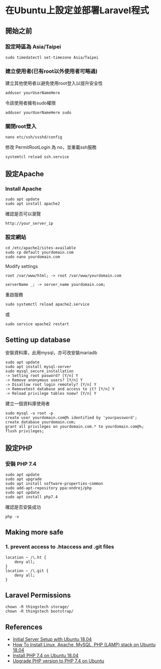 <a name="#Linux"></a>
# 在Ubuntu上設定並部署Laravel程式

## 開始之前

### 設定時區為 Asia/Taipei
```
sudo timedatectl set-timezone Asia/Taipei
```

### 建立使用者(已有root以外使用者可略過)
建立其他使用者以避免使用root登入以提升安全性
```
adduser yourUserNameHere
```
令該使用者擁有sudo權限
```
adduser yourUserNameHere sudo
```

### 關閉root登入
```
nano etc/ssh/ssshd/config
```
修改 PermitRootLogin 為 no，並重載ssh服務
```
systemtcl reload ssh.service
```

## 設定Apache
### Install Apache
```
sudo apt update
sudo apt install apache2
```

確認是否可以瀏覽
```
http://your_server_ip
```

### 設定網站
```
cd /etc/apache2/sites-available
sudo cp default yourdomain.com
sudo nano yourdomain.com
```

Modify settings
```
root /var/www/html; -> root /var/www/yourdomain.com

serverName _; -> server_name yourdomain.com;
```

重啟服務
```
sudo systemctl reload apache2.service
```
或
```
sudo service apache2 restart
```

## Setting up database
安裝資料庫，此用mysql，亦可改安裝mariadb
```
sudo apt update
sudo apt install mysql-server
sudo mysql_secure_installation
-> Setting root pasword? [Y/n] Y
-> Remove anonymous users? [Y/n] Y
-> Disallow root login remotely? [Y/n] Y
-> Removetest database and access to it? [Y/n] Y
-> Reload privilege tables noew? [Y/n] Y
```

建立一個資料庫使用者
```
sudo mysql -u root -p
create user yourdomain.com@% identified by 'yourpassword';
create database yourdomain.com;
grant all privileges on yourdomain.com.* to yourdomain.com@%;
flush privileges;
```

## 設定PHP
### 安裝 PHP 7.4
```
sudo apt update
sudo apt upgrade
sudo apt install software-properties-common
sudo add-apt-repository ppa:ondrej/php
sudo apt update
sudo apt install php7.4
```

確認是否安裝成功
```
php -v
```

## Making more safe
### 1.  prevent access to .htaccess and .git files
```
location ~ /\.ht {
    deny all;
}
location ~ /\.git {
    deny all;
}
```

## Laravel Permissions
```
chown -R thingstech storage/
chown -R thingstech bootstrap/
```

## References
- [Initial Server Setup with Ubuntu 18.04](https://www.digitalocean.com/community/tutorials/initial-server-setup-with-ubuntu-18-04)
- [How To Install Linux, Apache, MySQL, PHP (LAMP) stack on Ubuntu 18.04](https://www.digitalocean.com/community/tutorials/how-to-install-linux-apache-mysql-php-lamp-stack-ubuntu-18-04)
- [Install PHP 7.4 on Ubuntu 18.04](https://www.cloudbooklet.com/install-php-7-4-on-ubuntu)
- [Upgrade PHP version to PHP 7.4 on Ubuntu](https://www.cloudbooklet.com/upgrade-php-version-to-php-7-4-on-ubuntu/)

